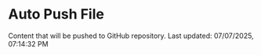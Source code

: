 # Auto Push File

Content that will be pushed to GitHub repository.
Last updated: 07/07/2025, 07:14:32 PM